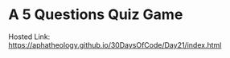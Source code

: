 # A 5 Questions Quiz Game
Hosted Link: https://aphatheology.github.io/30DaysOfCode/Day21/index.html
